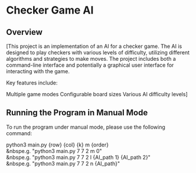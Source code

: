 # Checker Game AI

## Overview

[This project is an implementation of an AI for a checker game. The AI is designed to play checkers with various levels of difficulty, utilizing different algorithms and strategies to make moves. The project includes both a command-line interface and potentially a graphical user interface for interacting with the game.

Key features include:

Multiple game modes
Configurable board sizes
Various AI difficulty levels]

## Running the Program in Manual Mode

To run the program under manual mode, please use the following command:

python3 main.py {row} {col} {k} m {order} <br>
&nbspe.g. "python3 main.py 7 7 2 m 0" <br>
&nbspe.g. "python3 main.py 7 7 2 l {AI_path 1} {AI_path 2}" <br>
&nbspe.g. "python3 main.py 7 7 2 n {AI_path}" <br>


